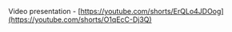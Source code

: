 Video presentation - [https://youtube.com/shorts/ErQLo4JDOog](https://youtube.com/shorts/O1qEcC-Dj3Q)

